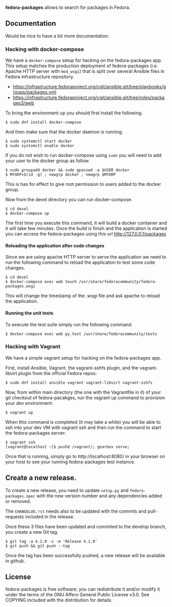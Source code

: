 **fedora-packages** allows to search for packages in Fedora.

## Documentation
Would be nice to have a bit more documentation.

### Hacking with docker-compose

We have a `docker-compose` setup for hacking on the fedora-packages app.
This setup matches the production deployment of fedora-packages (i.e.
Apache HTTP server with `mod_wsgi`) that is split over several Ansible
files in Fedora infrastructure repository.

* https://infrastructure.fedoraproject.org/cgit/ansible.git/tree/playbooks/groups/packages.yml
* https://infrastructure.fedoraproject.org/cgit/ansible.git/tree/roles/packages3/web

To bring the environment up you should first install the following.

	$ sudo dnf install docker-compose

And then make sure that the docker daemon is running.

	$ sudo systemctl start docker
	$ sudo systemctl enable docker

If you do not wish to run docker-compose using `sudo` you will need to add 
your user to the docker group as follow.

	$ sudo groupadd docker && sudo gpasswd -a $USER docker
	$ MYGRP=$(id -g) ; newgrp docker ; newgrp $MYGRP

This is has for effect to give root permission to users added to the docker
group.

Now from the devel directory you can run docker-compose.

	$ cd devel
	$ docker-compose up

The first time you execute this command, it will build a docker container and it will
take few minutes. Once the build is finish and the application is started you can access
the fedora-packages using this url http://127.0.0.1/packages

#### Reloading the application after code changes
Since we are using apache HTTP server to serve the application we need to run the following
command to reload the application to test some code changes.

	$ cd devel
	$ docker-compose exec web touch /usr/share/fedoracommunity/fedora-packages.wsgi

This will change the timestamp of the .wsgi file and ask apache to reload the application.

#### Running the unit tests
To execute the test suite simply run the following command

	$ docker-compose exec web py.test /usr/share/fedoracommunity/tests


### Hacking with Vagrant

We have a simple vagrant setup for hacking on the fedora-packages app.

First, install Ansible, Vagrant, the vagrant-sshfs plugin, and the
vagrant-libvirt plugin from the official Fedora repos:

    $ sudo dnf install ansible vagrant vagrant-libvirt vagrant-sshfs

Now, from within main directory (the one with the Vagrantfile in it)
of your git checkout of fedora-pacakges, run the vagrant up command to provision
your dev environment:

    $ vagrant up

When this command is completed (it may take a while) you will be able to
ssh into your dev VM with vagrant ssh and then run the command to start the fedora-packages server:

    $ vagrant ssh
    [vagrant@localhost ~]$ pushd /vagrant/; gearbox serve;

Once that is running, simply go to http://localhost:8080/ in your browser on
your host to see your running fedora-packages test instance.


## Create a new release.

To create a new release, you need to update `setup.py` and `fedora-packages.spec`
with the new version number and any dependencies added or removed.

The `CHANGELOG.rst` needs also to be updated with the commits and pull-requests
included in the release.

Once these 3 files have been updated and commited to the develop branch, you create a new
Git tag.

	$ git tag -a 4.1.0 -s -m 'Release 4.1.0'
	$ git push && git push --tag

Once the tag has been successfully pushed, a new release will be available in github.

## License
fedora-packages is free software; you can redistribute it and/or modify it under the terms of the GNU Affero General Public License v3.0. See COPYING included with the distribution for details.
